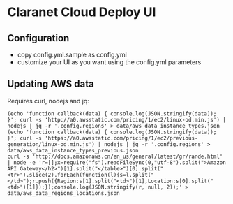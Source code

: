 # Claranet Cloud Deploy UI

## Configuration
* copy config.yml.sample as config.yml
* customize your UI as you want using the config.yml parameters

## Updating AWS data
Requires curl, nodejs and jq:

    (echo 'function callback(data) { console.log(JSON.stringify(data)); }'; curl -s 'http://a0.awsstatic.com/pricing/1/ec2/linux-od.min.js') | nodejs | jq -r '.config.regions' > data/aws_data_instance_types.json
    (echo 'function callback(data) { console.log(JSON.stringify(data)); }'; curl -s 'https://a0.awsstatic.com/pricing/1/ec2/previous-generation/linux-od.min.js') | nodejs | jq -r '.config.regions' > data/aws_data_instance_types_previous.json
    curl -s 'http://docs.amazonaws.cn/en_us/general/latest/gr/rande.html' | node -e 'r=[];x=require("fs").readFileSync(0,"utf-8").split(">Amazon API Gateway</h2>")[1].split("</table>")[0].split("<tr>").slice(2).forEach(function(l){s=l.split("</td>");r.push({Region:s[1].split("<td>")[1],Location:s[0].split("<td>")[1]});});console.log(JSON.stringify(r, null, 2));' > data/aws_data_regions_locations.json
